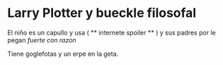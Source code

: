 # Larry Plotter y bueckle filosofal

El niño es un capullo y usa ( ** internete spoiler ** ) y sus padres por le pegan *fuerte con razon*

Tiene goglefotas y un erpe en la geta.
